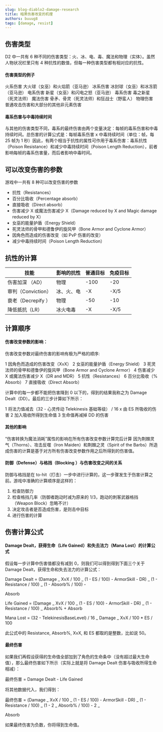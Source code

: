 ```yaml
---
slug: blog-diablo2-damage-research
title: 暗黑伤害改变的机理
authors: buuug8
tags: [damage, resist]
---
```


## 伤害类型

D2 中一共有 6 种不同的伤害类型：火、冰、电、毒、魔法和物理（实体）。虽然人物状况栏里只有 4 种抗性的数值，但每一种伤害类型都有相对应的抗性。

#### 伤害类型的例子

火系伤害 大火球（女巫）和火焰箭（亚马逊）
冰系伤害 冰封球（女巫）和冰冻箭（亚马逊）
电系伤害 新星（女巫）和闪电之怒（亚马逊）
毒系伤害 毒之新星（死灵法师）
魔法伤害 骨矛、骨灵（死灵法师）和狂战士（野蛮人）
物理伤害 普通攻击伤害和大部分的其他非元素伤害

#### 毒系伤害与中毒持续时间

与其他的伤害类型不同，毒系的最终伤害由两个变量决定：每帧的毒系伤害和中毒持续时间。总伤害的计算公式是：每帧毒系伤害 x 中毒持续时间（单位：帧，每 25 帧为 1 秒）因此，有两个相当于抗性的属性可作用于毒系伤害：毒系抗性（Poison Resistance）和减少中毒持续时间（Poison Length Reduction），前者影响每帧的毒系伤害量，而后者影响中毒时间。

## 可以改变伤害的参数

游戏中一共有 8 种可以改变伤害的参数

- 抗性（Resistances）
- 百分比吸收（Percentage absorb）
- 直接吸收（Direct absorb）
- 伤害减少 X 或魔法伤害减少 X（Damage reduced by X and Magic damage reduced by X）
- 女巫的能量护盾（Energy Shield）
- 死灵法师的骨甲和德鲁伊的旋风甲（Bone Armor and Cyclone Armor）
- 因角色而造成的伤害改变（如 PvP 伤害的改变）
- 减少中毒持续时间（Poison Length Reduction）

## 抗性的计算

| 技能               | 影响的抗性 | 普通目标 | 免疫目标 |
| ------------------ | ---------- | -------- | -------- |
| 伤害加深 （AD）    | 物理       | -100     | -20      |
| 审判（Conviction） | 冰、火、电 | -X       | -X/5     |
| 衰老（Decrepify ） | 物理       | -50      | -10      |
| 降低抵抗（LR）     | 冰火电毒   | -X       | -X/5     |

## 计算顺序

#### 伤害改变参数的影响：

伤害改变参数对最终伤害的影响有极为严格的顺序:

1 因角色而造成的伤害改变（XvX）
2 女巫的能量护盾（Energy Shield）
3 死灵法师的骨甲和德鲁伊的旋风甲（Bone Armor and Cyclone Armor）
4 伤害减少 X 或魔法伤害减少 X（DR and MDR）
5 抗性（Resistances）
6 百分比吸收（% Absorb）
7 直接吸收（Direct Absorb）

计算中的每一步都不能把伤害降到 0 以下的，得到的结果我称之为 Damage Dealt（DD）。最后的三步计算如下所示：

1 将法力值减去（32 - 心灵传动 Telekinesis 基础等级） / 16 x 由 ES 所吸收的伤害
2 加入吸收所得到生命值
3 生命值再减掉 DD 的伤害

#### 其他的影响

“伤害转换为魔法消耗”属性的影响在所有伤害改变参数计算完后计算
因为荆棘灵气（Thorns）、攻击反噬（Iron Maiden）和荆棘之灵（Spirit of the Barbs）所造成伤害的计算是基于对方所有伤害改变参数作用之后所得到的伤害值。

#### 防御（Defense）与格挡（Blocking ）与伤害改变之间的关系

防御与格挡是在 to-hit（打击）一步中进行计算的，这一步骤发生于伤害计算之前。游戏中准确的计算顺序是这样的：

1. 检查防御力
2. 检查格挡几率（防御者跑动时减为原来的 1/3，跑动的刺客武器格挡（Weapon Block）忽略不计）
3. 决定攻击者是否造成伤害，是则击中目标
4. 进行伤害的计算

## 伤害计算公式

#### Damage Dealt，获得生命（Life Gained）和失去法力（Mana Lost）的计算公式

假设每一步计算中伤害值都没有减到 0，则我们可以得到得到下面三个关于 Damage Dealt，获得生命和失去法力的计算公式：

Damage Dealt = (Damage _ XvX / 100 _ (1 - ES / 100) - ArmorSkill - DR) _ (1 - Resistance / 100) _ (1 - Absorb% / 100) -

Absorb

Life Gained = (Damage _ XvX / 100 _ (1 - ES / 100) - ArmorSkill - DR) _ (1 - Resistance / 100) _ Absorb% + Absorb

Mana Lost = (32 - TelekinesisBaseLevel) / 16 _ Damage _ XvX / 100 \* ES / 100

此公式中的 Resistance, Absorb%, XvX, 和 ES 都取的是整数，比如说 50。

#### 最终伤害

如果我们再假设获得的生命值全部加到了角色的生命条中（没有超过最大生命值），那么最终伤害如下所示（实际上就是将 Damage Dealt 伤害与吸收所得生命相减）：

最终伤害 = Damage Dealt - Life Gained

将其他数据代入，我们得到：

最终伤害 = (Damage _ XvX / 100 _ (1 - ES / 100) - ArmorSkill - DR) _ (1 - Resistance / 100) _ (1 - 2 _ Absorb% / 100) - 2 _

Absorb

如果最终伤害为负数，你将得到生命值。
